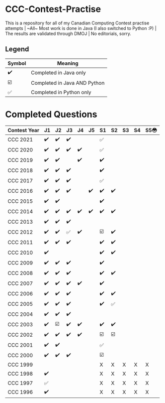 # CCC-Contest-Practise
This is a repository for all of my Canadian Computing Contest practise attempts | ~All~ Most work is done in Java (I also switched to Python :P) | The results are validated through DMOJ | No editorials, sorry.
## Legend
| Symbol | Meaning |
|--------|---------|
| :heavy_check_mark: | Completed in Java only |
| :ballot_box_with_check: | Completed in Java AND Python |
| :white_check_mark: | Completed in Python only |

# Completed Questions
|Contest Year |  J1  |  J2  |  J3  |  J4  |  J5  |  S1  |  S2  |  S3  |  S4  |  S5:flushed:  |
|-------------|------|------|------|------|------|------|------|------|------|------|
| CCC 2021    |:heavy_check_mark:|:heavy_check_mark:|:heavy_check_mark:|      |      |:white_check_mark:|      |      |      |      |
| CCC 2020    |:heavy_check_mark:|:heavy_check_mark:|:heavy_check_mark:|:heavy_check_mark:|         |:white_check_mark:|      |      |      |      |
| CCC 2019    |:heavy_check_mark:|:heavy_check_mark:|      |:heavy_check_mark:|         |:heavy_check_mark:|      |      |      |      |
| CCC 2018    |:heavy_check_mark:|:heavy_check_mark:|:heavy_check_mark:|         |         |:heavy_check_mark:|      |      |
| CCC 2017    |:heavy_check_mark:|:heavy_check_mark:|:heavy_check_mark:|         |         |:white_check_mark:|      |      |      |      |
| CCC 2016    |:heavy_check_mark:|:heavy_check_mark:|:heavy_check_mark:|         |:heavy_check_mark:|:heavy_check_mark:|:heavy_check_mark:|      |      |      |
| CCC 2015    |:heavy_check_mark:|:heavy_check_mark:|      |         |         |:heavy_check_mark:|      |      |      |      |
| CCC 2014    |:heavy_check_mark:|:heavy_check_mark:|:heavy_check_mark:|:heavy_check_mark:|:heavy_check_mark:|:heavy_check_mark:|:heavy_check_mark:|      |      |      |
| CCC 2013    |:heavy_check_mark:|:heavy_check_mark:|:heavy_check_mark:|         |         |      |      |      |      |      |
| CCC 2012    |:heavy_check_mark:|:heavy_check_mark:|:white_check_mark:|:heavy_check_mark:|         |:ballot_box_with_check:|:heavy_check_mark:|      |      |      |
| CCC 2011    |:heavy_check_mark:|:heavy_check_mark:|:heavy_check_mark:|         |         |:heavy_check_mark:|:heavy_check_mark:|      |      |      |
| CCC 2010    |:heavy_check_mark:|      |         |         |      |:heavy_check_mark:|:heavy_check_mark:|      |      |
| CCC 2009    |:heavy_check_mark:|:heavy_check_mark:|:heavy_check_mark:|         |         |:heavy_check_mark:|      |      |      |      |
| CCC 2008    |:heavy_check_mark:|:heavy_check_mark:|:heavy_check_mark:|         |         |:heavy_check_mark:|:heavy_check_mark:|      |      |      |
| CCC 2007    |:heavy_check_mark:|:heavy_check_mark:|:heavy_check_mark:|:heavy_check_mark:|         |:heavy_check_mark:|      |      |      |      |
| CCC 2006    |:heavy_check_mark:|:heavy_check_mark:|:heavy_check_mark:|         |         |:heavy_check_mark:|:heavy_check_mark:|      |      |      |
| CCC 2005    |:heavy_check_mark:|:heavy_check_mark:|:heavy_check_mark:|         |         |:heavy_check_mark:|:white_check_mark:|      |      |      |
| CCC 2004    |:heavy_check_mark:|:heavy_check_mark:|:heavy_check_mark:|         |         |      |      |      |      |      |
| CCC 2003    |:heavy_check_mark:|:ballot_box_with_check:|:heavy_check_mark:|:heavy_check_mark:|         |:heavy_check_mark:|:heavy_check_mark:|      |      |      |
| CCC 2002    |:heavy_check_mark:|:heavy_check_mark:|:heavy_check_mark:|:heavy_check_mark:|         |:ballot_box_with_check:|:ballot_box_with_check:|      |      |      |
| CCC 2001    |:heavy_check_mark:|:heavy_check_mark:|      |         |         |:white_check_mark:|      |      |      |      |
| CCC 2000    |:heavy_check_mark:|:heavy_check_mark:|:heavy_check_mark:|         |         |:ballot_box_with_check:|      |      |      |      |
| CCC 1999    |      |      |      |         |         | X | X | X | X | X |
| CCC 1998    |:heavy_check_mark:|      |      |         |         | X | X | X | X | X |
| CCC 1997    |:white_check_mark:|      |      |         |         | X | X | X | X | X |
| CCC 1996    |:heavy_check_mark:|      |      |         |         | X | X | X | X | X |
